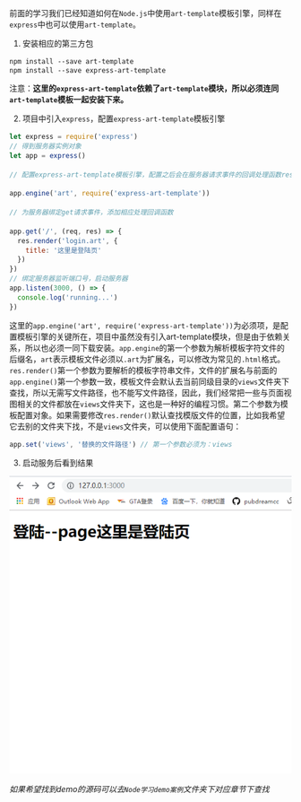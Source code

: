 前面的学习我们已经知道如何在`Node.js`中使用`art-template`模板引擎，同样在`express`中也可以使用`art-template`。

1. 安装相应的第三方包

```shell
npm install --save art-template
npm install --save express-art-template
```

注意：**这里的`express-art-template`依赖了`art-template`模块，所以必须连同`art-template`模板一起安装下来。**

2. 项目中引入`express`，配置`express-art-template`模板引擎

```javascript
let express = require('express')
// 得到服务器实例对象
let app = express()

// 配置express-art-template模板引擎，配置之后会在服务器请求事件的回调处理函数response对象中有一个render方法，用于渲染模板字符串返回渲染后的结果。

app.engine('art', require('express-art-template'))

// 为服务器绑定get请求事件，添加相应处理回调函数

app.get('/', (req, res) => {
  res.render('login.art', {
    title: '这里是登陆页'
  })
})
// 绑定服务器监听端口号，启动服务器
app.listen(3000, () => {
  console.log('running...')
})
```

这里的`app.engine('art', require('express-art-template'))`为必须项，是配置模板引擎的关键所在，项目中虽然没有引入art-template模块，但是由于依赖关系，所以也必须一同下载安装。`app.engine`的第一个参数为解析模板字符文件的后缀名，`art`表示模板文件必须以`.art`为扩展名，可以修改为常见的`.html`格式。`res.render()`第一个参数为要解析的模板字符串文件，文件的扩展名与前面的`app.engine()`第一个参数一致，模板文件会默认去当前同级目录的`views`文件夹下查找，所以无需写文件路径，也不能写文件路径，因此，我们经常把一些与页面视图相关的文件都放在`views`文件夹下，这也是一种好的编程习惯。第二个参数为模板配置对象。如果需要修改`res.render()`默认查找模版文件的位置，比如我希望它去别的文件夹下找，不是`views`文件夹，可以使用下面配置语句：

```javascript
app.set('views', '替换的文件路径') // 第一个参数必须为：views
```

3. 启动服务后看到结果


![nodeyans](../node学习图片资源/42.png)

*如果希望找到demo的源码可以去`Node学习demo案例`文件夹下对应章节下查找*